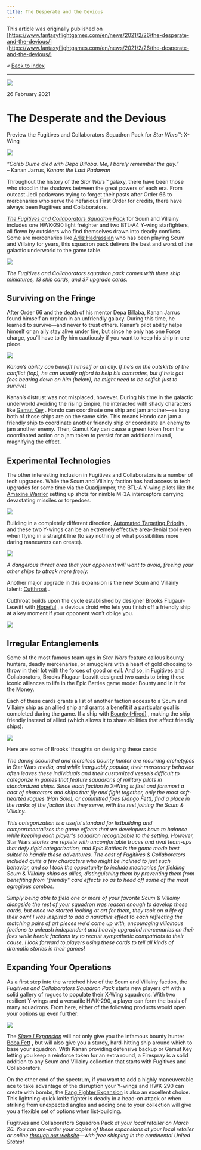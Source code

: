 ```yaml
---
title: The Desperate and the Devious
---
```


This article was originally published on [https://www.fantasyflightgames.com/en/news/2021/2/26/the-desperate-and-the-devious/](https://www.fantasyflightgames.com/en/news/2021/2/26/the-desperate-and-the-devious/)

&laquo; [Back to index](../index.md)

---

![](3ff7f5272f47a76eb816d7182950aaae.jpg)

26 February 2021

The Desperate and the Devious
=============================

Preview the Fugitives and Collaborators Squadron Pack for _Star Wars_™: X-Wing

![](a7321e0ddc983ef9d5113dbbe37b26b0.png)

_“Caleb Dume died with Depa Billaba. Me, I barely remember the guy.”_  
– Kanan Jarrus, _Kanan: the Last Padawan_

Throughout the history of the _Star Wars™_ galaxy, there have been those who stood in the shadows between the great powers of each era. From outcast Jedi padawans trying to forget their pasts after Order 66 to mercenaries who serve the nefarious First Order for credits, there have always been Fugitives and Collaborators.

_[The Fugitives and Collaborators Squadron Pack](https://www.fantasyflightgames.com/en/products/x-wing-second-edition/products/fugitives-and-collaborators-squadron-pack/)_ for Scum and Villainy includes one HWK-290 light freighter and two BTL-A4 Y-wing starfighters, all flown by outsiders who find themselves drawn into deadly conflicts. Some are mercenaries like [Arliz Hadrassian](6562470387fe71eacff05291aa086e1a.png) who has been playing Scum and Villainy for years, this squadron pack delivers the best and worst of the galactic underworld to the game table.

![](210e5b8df3f527ed66c4a417a82ac346.png)

_The Fugitives and Collaborators squadron pack comes with three ship miniatures, 13 ship cards, and 37 upgrade cards._

Surviving on the Fringe
-----------------------

After Order 66 and the death of his mentor Depa Billaba, Kanan Jarrus found himself an orphan in an unfriendly galaxy. During this time, he learned to survive—and never to trust others. Kanan’s pilot ability helps himself or an ally stay alive under fire, but since he only has one Force charge, you’ll have to fly him cautiously if you want to keep his ship in one piece.

![](2e3e303eb0c767afcc6a9cc0699c2f73.jpg)

_Kanan’s ability can benefit himself or an ally. If he’s on the outskirts of the conflict (top), he can usually afford to help his comrades, but if he’s got foes bearing down on him (below), he might need to be selfish just to survive!_

Kanan’s distrust was not misplaced, however. During his time in the galactic underworld avoiding the rising Empire, he interacted with shady characters like [Gamut Key](fba1b8a4f15bb7acb8ce4e83be04708d.png) . Hondo can coordinate one ship and jam another—as long both of those ships are on the same side. This means Hondo can jam a friendly ship to coordinate another friendly ship or coordinate an enemy to jam another enemy. Then, Gamut Key can cause a green token from the coordinated action or a jam token to persist for an additional round, magnifying the effect.

Experimental Technologies
-------------------------

The other interesting inclusion in Fugitives and Collaborators is a number of tech upgrades. While the Scum and Villainy faction has had access to tech upgrades for some time via the Quadjumper, the BTL-A Y-wing pilots like the [Amaxine Warrior](474bc60755172f34edaa898be5e0aab4.png) setting up shots for nimble M-3A interceptors carrying devastating missiles or torpedoes.

![](b410ffffd3fb8193f24acf5309cfa57c.jpg)

Building in a completely different direction, [Automated Targeting Priority](62d11a14c65d610a457e29c71343cf80.png) , and these two Y-wings can be an extremely effective area-denial tool even when flying in a straight line (to say nothing of what possibilities more daring maneuvers can create).

![](81fe2453b9e0c6117549626ecff9ca8c.jpg)

_A dangerous threat area that your opponent will want to avoid, freeing your other ships to attack more freely._

Another major upgrade in this expansion is the new Scum and Villainy talent: [Cutthroat](8d00f5490d6d2b0f87ad9d52a6b56c24.png) .

Cutthroat builds upon the cycle established by designer Brooks Flugaur-Leavitt with [Hopeful](d809652e471d1a5bb7cc3f3099764115.png) , a devious droid who lets you finish off a friendly ship at a key moment if your opponent won’t oblige you.

![](2103ba0241b565195b0d754cb61287b5.jpg)

Irregular Entanglements
-----------------------

Some of the most famous team-ups in _Star Wars_ feature callous bounty hunters, deadly mercenaries, or smugglers with a heart of gold choosing to throw in their lot with the forces of good or evil. And so, in Fugitives and Collaborators, Brooks Flugaur-Leavitt designed two cards to bring these iconic alliances to life in the Epic Battles game mode: Bounty and In It for the Money.

Each of these cards grants a list of another faction access to a Scum and Villainy ship as an allied ship and grants a benefit if a particular goal is completed during the game. If a ship with [Bounty (Hired)](5684feb5def1568fda240d0353a93cc0.png) , making the ship friendly instead of allied (which allows it to share abilities that affect friendly ships).

![](70349997e4226e3c8fe7fdcad1376380.png)

Here are some of Brooks’ thoughts on designing these cards:

_The daring scoundrel and merciless bounty hunter are recurring archetypes in_ Star Wars _media, and while inarguably popular, their mercenary behavior often leaves these individuals and their customized vessels difficult to categorize in games that feature squadrons of military pilots in standardized ships. Since each faction in_ X-Wing _is first and foremost a cast of characters and ships that fly and fight together, only the most soft-hearted rogues (Han Solo), or committed foes (Jango Fett), find a place in the ranks of the faction that they serve, with the rest joining the Scum & Villainy._

_This categorization is a useful standard for listbuilding and compartmentalizes the game effects that we developers have to balance while keeping each player's squadron recognizable to the setting. However,_ Star Wars _stories are replete with uncomfortable truces and rival team-ups that defy rigid categorization, and Epic Battles is the game mode best suited to handle these adventures. The cast of Fugitives & Collaborators included quite a few characters who might be inclined to just such behavior, and so I took the opportunity to include mechanics for fielding Scum & Villainy ships as allies, distinguishing them by preventing them from benefiting from "friendly" card effects so as to head off some of the most egregious combos._

_Simply being able to field one or more of your favorite Scum & Villainy alongside the rest of your squadron was reason enough to develop these cards, but once we started looking at art for them, they took on a life of their own! I was inspired to add a narrative effect to each reflecting the matching pairs of art pieces we'd come up with, encouraging villainous factions to unleash independent and heavily upgraded mercenaries on their foes while heroic factions try to recruit sympathetic compatriots to their cause. I look forward to players using these cards to tell all kinds of dramatic stories in their games!_

Expanding Your Operations
-------------------------

As a first step into the wretched hive of the Scum and Villainy faction, the _Fugitives and Collaborators Squadron Pack_ starts new players off with a solid gallery of rogues to populate their X-Wing squadrons. With two resilient Y-wings and a versatile HWK-290, a player can form the basis of many squadrons. From here, either of the following products would open your options up even further:

![](6cb09053dbcb86714ec470395f420252.png)

The _[Slave I Expansion](https://www.fantasyflightgames.com/en/products/x-wing-second-edition/products/x-wing-second-edition-slave-i-expansion-pack/)_ will not only give you the infamous bounty hunter [Boba Fett](684f6bd6f18cc4a8c204325df4bb1f7b.png) , but will also give you a sturdy, hard-hitting ship around which to base your squadron. With Kanan providing defensive backup or Gamut Key letting you keep a reinforce token for an extra round, a Firespray is a solid addition to any Scum and Villainy collection that starts with Fugitives and Collaborators.

On the other end of the spectrum, if you want to add a highly maneuverable ace to take advantage of the disruption your Y-wings and HWK-290 can create with bombs, the [Fang Fighter Expansion](https://www.fantasyflightgames.com/en/products/x-wing-second-edition/products/fang-fighter-expansion-pack/) is also an excellent choice. This lightning-quick knife fighter is deadly in a head-on attack or when striking from unexpected angles and adding one to your collection will give you a flexible set of options when list-building.

Fugitives and Collaborators Squadron Pack _at your local retailer on March 26. You can pre-order your copies of these expansions at your local retailer or online [through our website](https://store.us.asmodee.com/preorders/create/SWL81/)—with free shipping in the continental United States!_